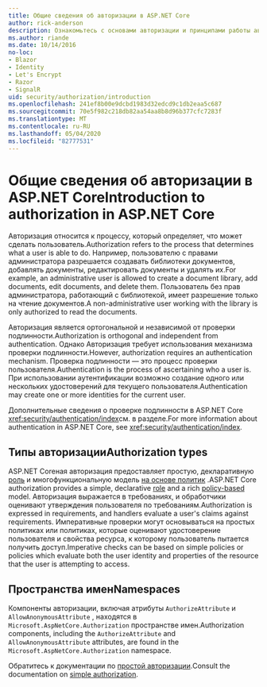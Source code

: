 ```yaml
---
title: Общие сведения об авторизации в ASP.NET Core
author: rick-anderson
description: Ознакомьтесь с основами авторизации и принципами работы авторизации в ASP.NET Core приложениях.
ms.author: riande
ms.date: 10/14/2016
no-loc:
- Blazor
- Identity
- Let's Encrypt
- Razor
- SignalR
uid: security/authorization/introduction
ms.openlocfilehash: 241ef8b00e9dcbd1983d32edcd9c1db2eaa5c687
ms.sourcegitcommit: 70e5f982c218db82aa54aa8b8d96b377cfc7283f
ms.translationtype: MT
ms.contentlocale: ru-RU
ms.lasthandoff: 05/04/2020
ms.locfileid: "82777531"
---
```

# <a name="introduction-to-authorization-in-aspnet-core"></a><span data-ttu-id="1c456-103">Общие сведения об авторизации в ASP.NET Core</span><span class="sxs-lookup"><span data-stu-id="1c456-103">Introduction to authorization in ASP.NET Core</span></span>

<a name="security-authorization-introduction"></a>

<span data-ttu-id="1c456-104">Авторизация относится к процессу, который определяет, что может сделать пользователь.</span><span class="sxs-lookup"><span data-stu-id="1c456-104">Authorization refers to the process that determines what a user is able to do.</span></span> <span data-ttu-id="1c456-105">Например, пользователю с правами администратора разрешается создавать библиотеки документов, добавлять документы, редактировать документы и удалять их.</span><span class="sxs-lookup"><span data-stu-id="1c456-105">For example, an administrative user is allowed to create a document library, add documents, edit documents, and delete them.</span></span> <span data-ttu-id="1c456-106">Пользователь без прав администратора, работающий с библиотекой, имеет разрешение только на чтение документов.</span><span class="sxs-lookup"><span data-stu-id="1c456-106">A non-administrative user working with the library is only authorized to read the documents.</span></span>

<span data-ttu-id="1c456-107">Авторизация является ортогональной и независимой от проверки подлинности.</span><span class="sxs-lookup"><span data-stu-id="1c456-107">Authorization is orthogonal and independent from authentication.</span></span> <span data-ttu-id="1c456-108">Однако Авторизация требует использования механизма проверки подлинности.</span><span class="sxs-lookup"><span data-stu-id="1c456-108">However, authorization requires an authentication mechanism.</span></span> <span data-ttu-id="1c456-109">Проверка подлинности — это процесс проверки пользователя.</span><span class="sxs-lookup"><span data-stu-id="1c456-109">Authentication is the process of ascertaining who a user is.</span></span> <span data-ttu-id="1c456-110">При использовании аутентификации возможно создание одного или нескольких удостоверений для текущего пользователя.</span><span class="sxs-lookup"><span data-stu-id="1c456-110">Authentication may create one or more identities for the current user.</span></span>

<span data-ttu-id="1c456-111">Дополнительные сведения о проверке подлинности в ASP.NET Core <xref:security/authentication/index>см. в разделе.</span><span class="sxs-lookup"><span data-stu-id="1c456-111">For more information about authentication in ASP.NET Core, see <xref:security/authentication/index>.</span></span>

## <a name="authorization-types"></a><span data-ttu-id="1c456-112">Типы авторизации</span><span class="sxs-lookup"><span data-stu-id="1c456-112">Authorization types</span></span>

<span data-ttu-id="1c456-113">ASP.NET Coreная авторизация предоставляет простую, декларативную [роль](xref:security/authorization/roles) и многофункциональную модель [на основе политик](xref:security/authorization/policies) .</span><span class="sxs-lookup"><span data-stu-id="1c456-113">ASP.NET Core authorization provides a simple, declarative [role](xref:security/authorization/roles) and a rich [policy-based](xref:security/authorization/policies) model.</span></span> <span data-ttu-id="1c456-114">Авторизация выражается в требованиях, и обработчики оценивают утверждения пользователя по требованиям.</span><span class="sxs-lookup"><span data-stu-id="1c456-114">Authorization is expressed in requirements, and handlers evaluate a user's claims against requirements.</span></span> <span data-ttu-id="1c456-115">Императивные проверки могут основываться на простых политиках или политиках, которые оценивают удостоверение пользователя и свойства ресурса, к которому пользователь пытается получить доступ.</span><span class="sxs-lookup"><span data-stu-id="1c456-115">Imperative checks can be based on simple policies or policies which evaluate both the user identity and properties of the resource that the user is attempting to access.</span></span>

## <a name="namespaces"></a><span data-ttu-id="1c456-116">Пространства имен</span><span class="sxs-lookup"><span data-stu-id="1c456-116">Namespaces</span></span>

<span data-ttu-id="1c456-117">Компоненты авторизации, включая атрибуты `AuthorizeAttribute` и `AllowAnonymousAttribute` , находятся в `Microsoft.AspNetCore.Authorization` пространстве имен.</span><span class="sxs-lookup"><span data-stu-id="1c456-117">Authorization components, including the `AuthorizeAttribute` and `AllowAnonymousAttribute` attributes, are found in the `Microsoft.AspNetCore.Authorization` namespace.</span></span>

<span data-ttu-id="1c456-118">Обратитесь к документации по [простой авторизации](xref:security/authorization/simple).</span><span class="sxs-lookup"><span data-stu-id="1c456-118">Consult the documentation on [simple authorization](xref:security/authorization/simple).</span></span>
